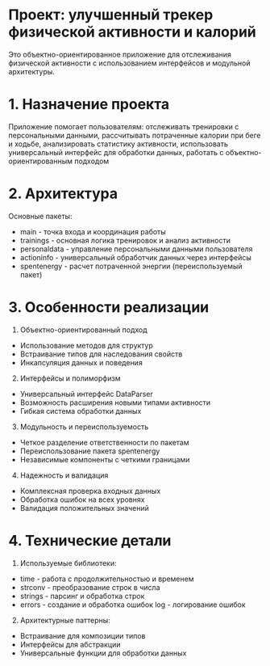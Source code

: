 # Проект: улучшенный трекер физической активности и калорий
Это объектно-ориентированное приложение для отслеживания физической активности с использованием интерфейсов и модульной архитектуры.

# 1. Назначение проекта
Приложение помогает пользователям: отслеживать тренировки с персональными данными, рассчитывать потраченные калории при беге и ходьбе, 
анализировать статистику активности, использовать универсальный интерфейс для обработки данных, работать с объектно-ориентированным подходом

# 2. Архитектура
Основные пакеты:
- main - точка входа и координация работы
- trainings - основная логика тренировок и анализ активности
- personaldata - управление персональными данными пользователя
- actioninfo - универсальный обработчик данных через интерфейсы
- spentenergy - расчет потраченной энергии (переиспользуемый пакет)
  
# 3. Особенности реализации
1. Объектно-ориентированный подход
- Использование методов для структур
- Встраивание типов для наследования свойств
- Инкапсуляция данных и поведения
2. Интерфейсы и полиморфизм
- Универсальный интерфейс DataParser
- Возможность расширения новыми типами активности
- Гибкая система обработки данных
3. Модульность и переиспользуемость
- Четкое разделение ответственности по пакетам
- Переиспользование пакета spentenergy
- Независимые компоненты с четкими границами
4. Надежность и валидация
- Комплексная проверка входных данных
- Обработка ошибок на всех уровнях
- Валидация положительных значений

# 4. Технические детали
1. Используемые библиотеки:
- time - работа с продолжительностью и временем
- strconv - преобразование строк в числа
- strings - парсинг и обработка строк
- errors - создание и обработка ошибок
log - логирование ошибок
2. Архитектурные паттерны:
- Встраивание для композиции типов
- Интерфейсы для абстракции
- Универсальные функции для обработки данных
 
